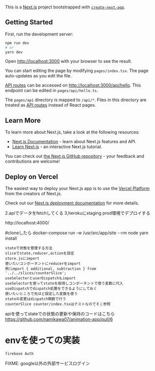 This is a [Next.js](https://nextjs.org/) project bootstrapped with [`create-next-app`](https://github.com/vercel/next.js/tree/canary/packages/create-next-app).

## Getting Started

First, run the development server:

```bash
npm run dev
# or
yarn dev
```

Open [http://localhost:3000](http://localhost:3000) with your browser to see the result.

You can start editing the page by modifying `pages/index.tsx`. The page auto-updates as you edit the file.

[API routes](https://nextjs.org/docs/api-routes/introduction) can be accessed on [http://localhost:3000/api/hello](http://localhost:3000/api/hello). This endpoint can be edited in `pages/api/hello.ts`.

The `pages/api` directory is mapped to `/api/*`. Files in this directory are treated as [API routes](https://nextjs.org/docs/api-routes/introduction) instead of React pages.

## Learn More

To learn more about Next.js, take a look at the following resources:

- [Next.js Documentation](https://nextjs.org/docs) - learn about Next.js features and API.
- [Learn Next.js](https://nextjs.org/learn) - an interactive Next.js tutorial.

You can check out [the Next.js GitHub repository](https://github.com/vercel/next.js/) - your feedback and contributions are welcome!

## Deploy on Vercel

The easiest way to deploy your Next.js app is to use the [Vercel Platform](https://vercel.com/new?utm_medium=default-template&filter=next.js&utm_source=create-next-app&utm_campaign=create-next-app-readme) from the creators of Next.js.

Check out our [Next.js deployment documentation](https://nextjs.org/docs/deployment) for more details.





2.apiでデータをfetchしてくる
3,herokuにstaging prod環境でデプロイする


http://localhost:4000/

#cloneしたら
docker-compose run -w /usr/src/app/site --rm node yarn install


```
stateで状態を管理する方法
sliceでstate,reducer,actionを設定
store.jsにimport
使いたいコンポーネントにreducerをimport
例)import { additional, subtraction } from '../../slices/counterSlice';
useSelecterとuserDispatchもimport
useSelectorを使ってstateを取得しコンポーネントで使う変数に代入
useDispatchでdispatch処置をできるようにしておく
使いたいところで先ほど設定した変数を使う
stateの変更はdispatch関数で行う
counterSlice counter/index.tsxはテストなのでそこ参照
```

apiを使ってstateでの状態の更新や保持のコードはこちら
https://github.com/namikawa07/animation-app/pull/6




# envを使っての実装
```
firebase Auth
```


FIXME: google以外の外部サービスログイン

